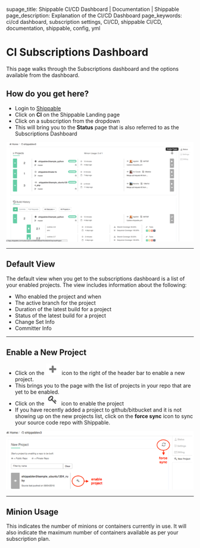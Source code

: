 supage_title: Shippable CI/CD Dashboard |  Documentation | Shippable
page_description: Explanation of the CI/CD Dashboard
page_keywords: ci/cd dashboard, subscription settings, CI/CD, shippable CI/CD, documentation, shippable, config, yml

# CI Subscriptions Dashboard

This page walks through the Subscriptions dashboard and the options available from the dashboard.

## How do you get here?

- Login to [Shippable](http://shippable.com)
- Click on **CI** on the Shippable Landing page
- Click on a subscription from the dropdown
- This will bring you to the **Status** page that is also referred to as the Subscriptions Dashboard

![subs dashboard](images/subs_dashboard.gif)

*****

## Default View

The default view when you get to the subscriptions dashboard is a list of your enabled projects. The view includes information about the following:

- Who enabled the project and when
- The active branch for the project
- Duration of the latest build for a project
- Status of the latest build for a project
- Change Set Info
- Committer Info

*****

## Enable a New Project

- Click on the ![add icon](images/add_icon.gif) icon to the right of the header bar to enable a new project.
- This brings you to the page with the list of projects in your repo that are yet to be enabled.
- Click on the ![key](images/enable_icon.gif) icon to enable the project
- If you have recently added a project to github/bitbucket and it is not showing up on the new projects list, click on the **force sync** icon to sync your source code repo with Shippable.

![new project](images/new_project.gif)

*****

## Minion Usage

This indicates the number of minions or containers currently in use. It will also indicate the maximum number of containers available as per your subscription plan.



